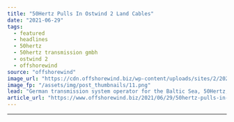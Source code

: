 ```yaml
---
title: "50Hertz Pulls In Ostwind 2 Land Cables"
date: "2021-06-29"
tags: 
  - featured
  - headlines
  - 50hertz
  - 50hertz transmission gmbh
  - ostwind 2
  - offshorewind
source: "offshorewind"
image_url: "https://cdn.offshorewind.biz/wp-content/uploads/sites/2/2021/06/29105002/50Hertz-Pulls-In-Ostwind-2-Land-Cables.png"
image_fp: "/assets/img/post_thumbnails/11.png"
lead: "German transmission system operator for the Baltic Sea, 50Hertz, has pulled in the land"
article_url: "https://www.offshorewind.biz/2021/06/29/50hertz-pulls-in-ostwind-2-land-cables/"
---
```


---
